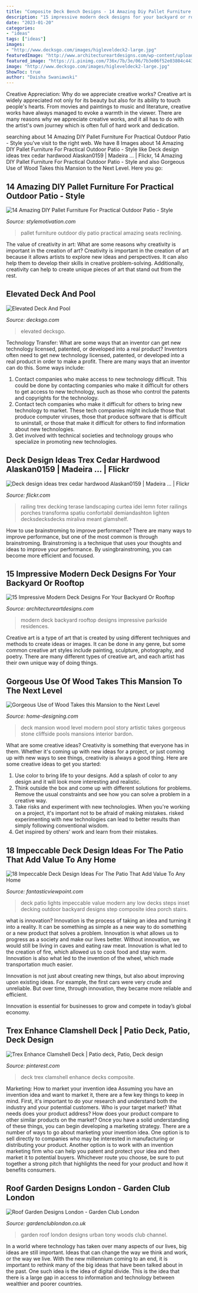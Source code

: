 ```yaml
---
title: "Composite Deck Bench Designs - 14 Amazing Diy Pallet Furniture For Practical Outdoor Patio"
description: "15 impressive modern deck designs for your backyard or rooftop"
date: "2023-01-20"
categories:
- "ideas"
tags: ["ideas"]
images:
- "http://www.decksgo.com/images/higleveldeck2-large.jpg"
featuredImage: "http://www.architectureartdesigns.com/wp-content/uploads/2015/02/15-Impressive-Modern-Deck-Designs-For-Your-Backyard-Or-Rooftop-3-630x474.jpg"
featured_image: "https://i.pinimg.com/736x/7b/3e/06/7b3e06f52e03804c44329582b34c2898--yard-landscaping-decks.jpg"
image: "http://www.decksgo.com/images/higleveldeck2-large.jpg"
ShowToc: true
author: "Daisha Swaniawski"
---
```



Creative Appreciation: Why do we appreciate creative works?
Creative art is widely appreciated not only for its beauty but also for its ability to touch people's hearts. From movies and paintings to music and literature, creative works have always managed to evoke a warmth in the viewer. There are many reasons why we appreciate creative works, and it all has to do with the artist's own journey which is often full of hard work and dedication.

	

		
searching about 14 Amazing DIY Pallet Furniture For Practical Outdoor Patio - Style you've visit to the right web. We have 8 Images about 14 Amazing DIY Pallet Furniture For Practical Outdoor Patio - Style like Deck design ideas trex cedar hardwood Alaskan0159 | Madeira … | Flickr, 14 Amazing DIY Pallet Furniture For Practical Outdoor Patio - Style and also Gorgeous Use of Wood Takes this Mansion to the Next Level. Here you go:
		
    
## 14 Amazing DIY Pallet Furniture For Practical Outdoor Patio - Style

<img loading=lazy src="https://homebnc.com/homeimg/2017/04/06-outdoor-pallet-furniture-ideas-homebnc.jpg" onerror="this.onerror=null;this.src='https://tse4.mm.bing.net/th?id=OIP.FM5miS-LhcFt3zsXLSSkdgHaJ4&amp;pid=15.1';" alt="14 Amazing DIY Pallet Furniture For Practical Outdoor Patio - Style">

_Source: stylemotivation.com_

>pallet furniture outdoor diy patio practical amazing seats reclining. 

	

The value of creativity in art: What are some reasons why creativity is important in the creation of art?
Creativity is important in the creation of art because it allows artists to explore new ideas and perspectives. It can also help them to develop their skills in creative problem-solving. Additionally, creativity can help to create unique pieces of art that stand out from the rest.

    
## Elevated Deck And Pool

<img loading=lazy src="http://www.decksgo.com/images/higleveldeck2-large.jpg" onerror="this.onerror=null;this.src='https://tse1.mm.bing.net/th?id=OIP.eQVbEW9RVhyOO-dHWxOF1gHaFj&amp;pid=15.1';" alt="Elevated Deck And Pool">

_Source: decksgo.com_

>elevated decksgo. 

	

Technology Transfer: What are some ways that an inventor can get new technology licensed, patented, or developed into a real product?
Inventors often need to get new technology licensed, patented, or developed into a real product in order to make a profit. There are many ways that an inventor can do this. Some ways include: 
1. Contact companies who make access to new technology difficult. This could be done by contacting companies who make it difficult for others to get access to new technology, such as those who control the patents and copyrights for the technology. 
2. Contact tech companies who make it difficult for others to bring new technology to market. These tech companies might include those that produce computer viruses, those that produce software that is difficult to uninstall, or those that make it difficult for others to find information about new technologies. 
3. Get involved with technical societies and technology groups who specialize in promoting new technologies.

    
## Deck Design Ideas Trex Cedar Hardwood Alaskan0159 | Madeira … | Flickr

<img loading=lazy src="https://c2.staticflickr.com/2/1296/4683049406_3ce49882f4_z.jpg" onerror="this.onerror=null;this.src='https://tse3.mm.bing.net/th?id=OIP.vE5s7oTcuDkEfJCTJfLVZgAAAA&amp;pid=15.1';" alt="Deck design ideas trex cedar hardwood Alaskan0159 | Madeira … | Flickr">

_Source: flickr.com_

>railing trex decking terase landscaping curtea idei lemn foter railings porches transforma spatiu confortabil demiandashton lighten decksdecksdecks miraliva meant glamshelf. 

	

How to use brainstroming to improve performance?
There are many ways to improve performance, but one of the most common is through brainstroming. Brainstroming is a technique that uses your thoughts and ideas to improve your performance. By usingbrainstroming, you can become more efficient and focused.

    
## 15 Impressive Modern Deck Designs For Your Backyard Or Rooftop

<img loading=lazy src="http://www.architectureartdesigns.com/wp-content/uploads/2015/02/15-Impressive-Modern-Deck-Designs-For-Your-Backyard-Or-Rooftop-3-630x474.jpg" onerror="this.onerror=null;this.src='https://tse2.mm.bing.net/th?id=OIP.ixSafmeg5eItqL0eWlNCQwHaFk&amp;pid=15.1';" alt="15 Impressive Modern Deck Designs For Your Backyard Or Rooftop">

_Source: architectureartdesigns.com_

>modern deck backyard rooftop designs impressive parkside residences. 

	

Creative art is a type of art that is created by using different techniques and methods to create ideas or images. It can be done in any genre, but some common creative art styles include painting, sculpture, photography, and poetry. There are many different types of creative art, and each artist has their own unique way of doing things.

    
## Gorgeous Use Of Wood Takes This Mansion To The Next Level

<img loading=lazy src="http://cdn.home-designing.com/wp-content/uploads/2015/09/two-story-pool-deck.jpg" onerror="this.onerror=null;this.src='https://tse3.mm.bing.net/th?id=OIP.sckh2ltRGKlW26t7z5TrmQHaE8&amp;pid=15.1';" alt="Gorgeous Use of Wood Takes this Mansion to the Next Level">

_Source: home-designing.com_

>deck mansion wood level modern pool story artistic takes gorgeous stone cliffside pools mansions interior bardon. 

	

What are some creative ideas?
Creativity is something that everyone has in them. Whether it's coming up with new ideas for a project, or just coming up with new ways to see things, creativity is always a good thing. Here are some creative ideas to get you started: 
1) Use color to bring life to your designs. Add a splash of color to any design and it will look more interesting and realistic. 
2) Think outside the box and come up with different solutions for problems. Remove the usual constraints and see how you can solve a problem in a creative way. 
3) Take risks and experiment with new technologies. When you're working on a project, it's important not to be afraid of making mistakes. risked experimenting with new technologies can lead to better results than simply following conventional wisdom. 
4) Get inspired by others' work and learn from their mistakes.

    
## 18 Impeccable Deck Design Ideas For The Patio That Add Value To Any Home

<img loading=lazy src="http://www.fantasticviewpoint.com/wp-content/uploads/2015/12/inset-lights-for-deck-634x406.jpg" onerror="this.onerror=null;this.src='https://tse1.mm.bing.net/th?id=OIP.nHMjxFQW-VKBDRTVsyigzgHaEv&amp;pid=15.1';" alt="18 Impeccable Deck Design Ideas For The Patio That Add Value To Any Home">

_Source: fantasticviewpoint.com_

>deck patio lights impeccable value modern any low decks steps inset decking outdoor backyard designs step composite idea porch stairs. 

	

what is innovation?
Innovation is the process of taking an idea and turning it into a reality. It can be something as simple as a new way to do something or a new product that solves a problem. Innovation is what allows us to progress as a society and make our lives better.
Without innovation, we would still be living in caves and eating raw meat. Innovation is what led to the creation of fire, which allowed us to cook food and stay warm. Innovation is also what led to the invention of the wheel, which made transportation much easier.

Innovation is not just about creating new things, but also about improving upon existing ideas. For example, the first cars were very crude and unreliable. But over time, through innovation, they became more reliable and efficient.

Innovation is essential for businesses to grow and compete in today’s global economy.

    
## Trex Enhance Clamshell Deck | Patio Deck, Patio, Deck Design

<img loading=lazy src="https://i.pinimg.com/736x/7b/3e/06/7b3e06f52e03804c44329582b34c2898--yard-landscaping-decks.jpg" onerror="this.onerror=null;this.src='https://tse2.mm.bing.net/th?id=OIP.2emvDSCh9Qn2Hw2SOflc0wHaJ3&amp;pid=15.1';" alt="Trex Enhance Clamshell Deck | Patio deck, Patio, Deck design">

_Source: pinterest.com_

>deck trex clamshell enhance decks composite. 

	

Marketing: How to market your invention idea
Assuming you have an invention idea and want to market it, there are a few key things to keep in mind. First, it's important to do your research and understand both the industry and your potential customers. Who is your target market? What needs does your product address? How does your product compare to other similar products on the market? Once you have a solid understanding of these things, you can begin developing a marketing strategy.
There are a number of ways to go about marketing your invention idea. One option is to sell directly to companies who may be interested in manufacturing or distributing your product. Another option is to work with an invention marketing firm who can help you patent and protect your idea and then market it to potential buyers. Whichever route you choose, be sure to put together a strong pitch that highlights the need for your product and how it benefits consumers.

    
## Roof Garden Designs London - Garden Club London

<img loading=lazy src="https://www.gardenclublondon.co.uk/wp-content/uploads/2018/06/1412677.jpg" onerror="this.onerror=null;this.src='https://tse1.mm.bing.net/th?id=OIP.xuerZhjf1Ygc_GWZIWkYmQHaE7&amp;pid=15.1';" alt="Roof Garden Designs London - Garden Club London">

_Source: gardenclublondon.co.uk_

>garden roof london designs urban tony woods club channel. 

	

In a world where technology has taken over many aspects of our lives, big ideas are still important. Ideas that can change the way we think and work, or the way we live. With the new millennium coming to an end, it is important to rethink many of the big ideas that have been talked about in the past. One such idea is the idea of digital divide. This is the idea that there is a large gap in access to information and technology between wealthier and poorer countries.

